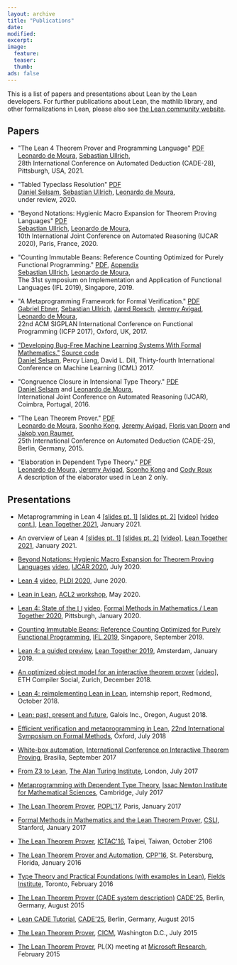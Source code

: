 ```yaml
---
layout: archive
title: "Publications"
date:
modified:
excerpt:
image:
  feature:
  teaser:
  thumb:
ads: false
---
```


This is a list of papers and presentations about Lean by the Lean developers. For further publications about Lean, the mathlib library, and other formalizations in Lean, please also see [the Lean community website](https://leanprover-community.github.io/papers.html).

## Papers

- "The Lean 4 Theorem Prover and Programming Language" [PDF](/papers/lean4.pdf)<br />
  [Leonardo de Moura][leo], [Sebastian Ullrich][kha],<br />28th International Conference on Automated Deduction (CADE-28), Pittsburgh, USA, 2021.

- "Tabled Typeclass Resolution" [PDF](https://arxiv.org/pdf/2001.04301.pdf)<br />
  [Daniel Selsam][daniel], [Sebastian Ullrich][kha], [Leonardo de Moura][leo], <br />
  under review, 2020. <br/>

- "Beyond Notations: Hygienic Macro Expansion for Theorem Proving Languages" [PDF](https://arxiv.org/pdf/2001.10490.pdf)<br />
  [Sebastian Ullrich][kha], [Leonardo de Moura][leo], <br />
  10th International Joint Conference on Automated Reasoning (IJCAR 2020), Paris, France, 2020.

- "Counting Immutable Beans: Reference Counting Optimized for Purely Functional Programming." [PDF](https://arxiv.org/abs/1908.05647), [Appendix](/papers/beans_appendix.pdf) <br /> [Sebastian Ullrich][kha], [Leonardo de Moura][leo],<br />
  The 31st symposium on Implementation and Application of Functional Languages (IFL 2019), Singapore, 2019.<br/>

- "A Metaprogramming Framework for Formal Verification." [PDF](/papers/tactic.pdf)<br />
  [Gabriel Ebner][gabriel], [Sebastian Ullrich][kha], [Jared Roesch][jared], [Jeremy Avigad][jeremy], [Leonardo de Moura][leo],<br />22nd ACM SIGPLAN International Conference on Functional Programming (ICFP 2017), Oxford, UK, 2017.

- ["Developing Bug-Free Machine Learning Systems With Formal Mathematics."](https://arxiv.org/abs/1706.08605) [Source code](https://github.com/dselsam/certigrad) <br />
  [Daniel Selsam][daniel], Percy Liang, David L. Dill, Thirty-fourth International Conference on Machine Learning (ICML) 2017.<br />

- "Congruence Closure in Intensional Type Theory." [PDF](/papers/congr.pdf)<br />
  [Daniel Selsam][daniel] and [Leonardo de Moura][leo], <br />
  International Joint Conference on Automated Reasoning (IJCAR), Coimbra, Portugal, 2016.

- "The Lean Theorem Prover." [PDF](/papers/system.pdf)<br />
  [Leonardo de Moura][leo], [Soonho Kong][soonho], [Jeremy Avigad][jeremy], [Floris van Doorn][floris] and [Jakob von Raumer][jakob],<br />25th International Conference on Automated Deduction (CADE-25), Berlin, Germany, 2015.

- "Elaboration in Dependent Type Theory." [PDF][constr] <br />
  [Leonardo de Moura][leo], [Jeremy Avigad][jeremy], [Soonho Kong][soonho] and [Cody Roux][cody]<br />
  A description of the elaborator used in Lean 2 only.

[leo]: http://leodemoura.github.io/
[soonho]: http://www.cs.cmu.edu/~soonhok
[jeremy]: http://www.andrew.cmu.edu/user/avigad
[floris]: http://www.contrib.andrew.cmu.edu/~fpv
[jakob]: http://von-raumer.de/
[cody]: http://www.andrew.cmu.edu/user/croux
[constr]: http://arxiv.org/abs/1505.04324
[gabriel]: https://gebner.org/
[kha]: https://pp.ipd.kit.edu/~ullrich/
[jared]: http://jroesch.github.io/
[daniel]: http://stanford.edu/~dselsam/

## Presentations

- Metaprogramming in Lean 4 [[slides pt. 1]](https://leanprover-community.github.io/lt2021/slides/sebastian-lean4-parsers-macros.pdf) [[slides pt. 2]](https://leanprover-community.github.io/lt2021/slides/leo-LT2021-meta.pdf) [[video]](https://www.youtube.com/watch?v=hxQ1vvhYN_U) [[video cont.]](https://www.youtube.com/watch?v=vy4JWIiiXSY), [Lean Together 2021](https://leanprover-community.github.io/lt2021/), January 2021.

- An overview of Lean 4 [[slides pt. 1]](https://leanprover-community.github.io/lt2021/slides/leo-LT2021.pdf) [[slides pt. 2]](https://leanprover-community.github.io/lt2021/slides/sebastian-An-Overview-of-Lean-4-Demo.pdf) [[video]](https://www.youtube.com/watch?v=UeGvhfW1v9M), [Lean Together 2021](https://leanprover-community.github.io/lt2021/), January 2021.

- [Beyond Notations: Hygienic Macro Expansion for Theorem Proving Languages](http://leanprover.github.io/talks/ijcar2020.pdf) [video](https://www.youtube.com/watch?v=34jZTv0Gla8), [IJCAR 2020](https://ijcar2020.org/), July 2020.

- [Lean 4](http://leanprover.github.io/talks/LeanPLDI.pdf) [video](https://youtu.be/TgHISG-81wM), [PLDI 2020](https://conf.researchr.org/home/pldi-2020), June 2020.

- [Lean in Lean](http://leanprover.github.io/talks/LeanACL2.pdf), [ACL2 workshop](http://acl2-2020.info/), May 2020.

- [Lean 4: State of the ⋃](http://leanprover.github.io/talks/cmu2020.pdf) [video](https://youtu.be/yAizjui7CKA), [Formal Methods in Mathematics / Lean Together 2020](http://www.andrew.cmu.edu/user/avigad/meetings/fomm2020/), Pittsburgh, January 2020.

- [Counting Immutable Beans: Reference Counting Optimized for Purely Functional Programming](http://leanprover.github.io/talks/IFL2019.pdf), [IFL 2019](http://2019.iflconference.org/), Singapore, September 2019.

- [Lean 4: a guided preview](http://leanprover.github.io/talks/vu2019.pdf), [Lean Together 2019](https://lean-forward.github.io/lean-together/2019/index.html), Amsterdam, January 2019.

- [An optimized object model for an interactive theorem prover](http://leanprover.github.io/talks/eth2018.pdf) [[video]](https://www.youtube.com/watch?v=Bv0CXyhbJ5s), ETH Compiler Social, Zurich, December 2018.

- [Lean 4: reimplementing Lean in Lean](http://leanprover.github.io/presentations/20181012_MSR), internship report, Redmond, October 2018.

- [Lean: past, present and future](http://leanprover.github.io/talks/LeanAtGalois.pdf), Galois Inc., Oregon, August 2018.

- [Efficient verification and metaprogramming in Lean](http://leanprover.github.io/talks/FM2018.pdf), [22nd International Symposium on Formal Methods](http://www.fm2018.org/), Oxford, July 2018

- [White-box automation](http://leanprover.github.io/talks/ITP2017.pdf), [International Conference on Interactive Theorem Proving](http://itp2017.cic.unb.br/), Brasilia, September 2017

- [From Z3 to Lean](http://leanprover.github.io/talks/from_z3_to_lean.pdf), [The Alan Turing Institute](https://www.turing.ac.uk/), London, July 2017

- [Metaprogramming with Dependent Type Theory](http://leanprover.github.io/talks/Lean_BPR.pdf), [Issac Newton Institute for Mathematical Sciences](https://www.newton.ac.uk/event/bpr), Cambridge, July 2017

- [The Lean Theorem Prover](http://leanprover.github.io/presentations/20170116_POPL), [POPL'17](http://popl17.sigplan.org/), Paris, January 2017

- [Formal Methods in Mathematics and the Lean Theorem Prover](http://leanprover.github.io/talks/stanford2017.pdf), [CSLI](https://www-csli.stanford.edu/), Stanford, January 2017

- [The Lean Theorem Prover](http://leanprover.github.io/presentations/20161024_ICTAC), [ICTAC'16](http://cc.ee.ntu.edu.tw/~ictac2016), Taipei, Taiwan, October 2106

- [The Lean Theorem Prover and Automation](http://leanprover.github.io/presentations/20160119_CPP), [CPP'16](https://people.csail.mit.edu/adamc/cpp16/index.html), St. Petersburg, Florida, January 2016

- [Type Theory and Practical Foundations (with examples in Lean)](http://www.andrew.cmu.edu/user/avigad/Talks/fields_type_theory.pdf), [Fields Institute](http://www.fields.utoronto.ca/), Toronto, February 2016

- [The Lean Theorem Prover (CADE system description)](http://leanprover.github.io/presentations/20150807_CADE) [CADE'25](http://conference.mi.fu-berlin.de/cade-25/home), Berlin, Germany, August 2015

- [Lean CADE Tutorial](http://leanprover.github.io/presentations/20150803_CADE), [CADE'25](http://conference.mi.fu-berlin.de/cade-25/home), Berlin, Germany, August 2015

- [The Lean Theorem Prover](http://leanprover.github.io/presentations/20150717_CICM), [CICM](http://cicm-conference.org/2015/cicm.php), Washington D.C., July 2015

- [The Lean Theorem Prover](http://leanprover.github.io/presentations/20150218_MSR), PL(X) meeting at <a href="http://research.microsoft.com/en-us/groups/rise/">Microsoft Research</a>, February 2015
